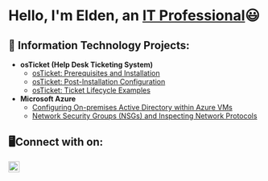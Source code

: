 <h1>Hello, I'm Elden, an <a href="https://linkedin.com/in/elden-glover-59835b345/">IT Professional</a>😃</h1> 

<h2>📗 Information Technology Projects:</h2>

- <b>osTicket (Help Desk Ticketing System)</b>
  - [osTicket: Prerequisites and Installation](https://github.com/EldenLGlover/osticket-prereqs)
  - [osTicket: Post-Installation Configuration](https://github.com/EldenLGlover/post-install-config)
  - [osTicket: Ticket Lifecycle Examples](https://github.com/EldenLGlover/ticket-lifecycle)
- <b>Microsoft Azure</b>
  - [Configuring On-premises Active Directory within Azure VMs](https://github.com/EldenLGlover/configure-ad)
  - [Network Security Groups (NSGs) and Inspecting Network Protocols](https://github.com/EldenLGlover/azure-network-protocols)

<h2>🖥️Connect with on:</h2>

[<img align="left" alt="Josh | LinkedIn" width="22px" src="https://cdn.jsdelivr.net/npm/simple-icons@v3/icons/linkedin.svg" />][linkedin]

[linkedin]: https://linkedin.com/in/elden-glover-59835b345/
